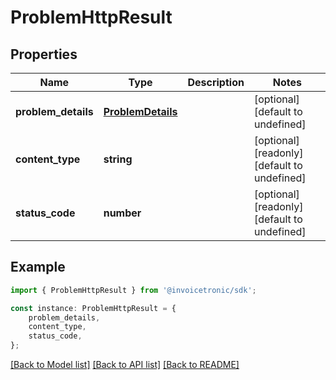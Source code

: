 # ProblemHttpResult


## Properties

Name | Type | Description | Notes
------------ | ------------- | ------------- | -------------
**problem_details** | [**ProblemDetails**](ProblemDetails.md) |  | [optional] [default to undefined]
**content_type** | **string** |  | [optional] [readonly] [default to undefined]
**status_code** | **number** |  | [optional] [readonly] [default to undefined]

## Example

```typescript
import { ProblemHttpResult } from '@invoicetronic/sdk';

const instance: ProblemHttpResult = {
    problem_details,
    content_type,
    status_code,
};
```

[[Back to Model list]](../README.md#documentation-for-models) [[Back to API list]](../README.md#documentation-for-api-endpoints) [[Back to README]](../README.md)
